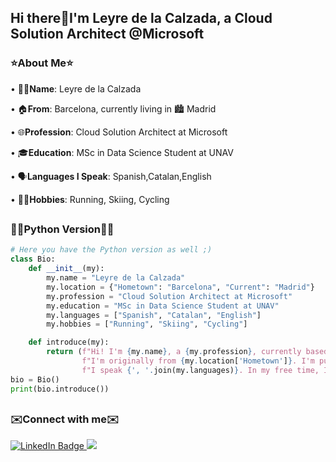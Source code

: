 ## Hi there👋I'm Leyre de la Calzada, a Cloud Solution Architect @Microsoft

### ⭐About Me⭐

• 👩‍💻**Name**: Leyre de la Calzada

• 🏠**From**: Barcelona, currently living in 🏙️ Madrid

• 🌐**Profession**: Cloud Solution Architect at Microsoft

• 🎓**Education**: MSc in Data Science Student at UNAV

• 🗣️**Languages I Speak**: Spanish,Catalan,English 

• 🏃‍♀️**Hobbies**: Running, Skiing, Cycling
##
### 👩‍💻Python Version👩‍💻

```python
# Here you have the Python version as well ;)
class Bio:
    def __init__(my):
        my.name = "Leyre de la Calzada"
        my.location = {"Hometown": "Barcelona", "Current": "Madrid"}
        my.profession = "Cloud Solution Architect at Microsoft"
        my.education = "MSc in Data Science Student at UNAV"
        my.languages = ["Spanish", "Catalan", "English"]
        my.hobbies = ["Running", "Skiing", "Cycling"]

    def introduce(my):
        return (f"Hi! I'm {my.name}, a {my.profession}, currently based in {my.location['Current']}. "
                f"I'm originally from {my.location['Hometown']}. I'm pursuing my {my.education}. "
                f"I speak {', '.join(my.languages)}. In my free time, I enjoy {', '.join(my.hobbies)}.")
bio = Bio()
print(bio.introduce())

```

##
### ✉️Connect with me✉️

<div id="badges">
  <a href="https://www.linkedin.com/in/leyredelacalzada">
    <img src="https://img.shields.io/badge/LinkedIn-blue?style=for-the-badge&logo=linkedin&logoColor=white" alt="LinkedIn Badge"/>
  </a>
  <a href="mailto:leyre.calzadalonso@gmail.com?subject=Mail from our Website">
    <img src="https://img.shields.io/badge/Gmail-D14836?style=for-the-badge&logo=gmail&logoColor=white"/>
  </a>
</div>





